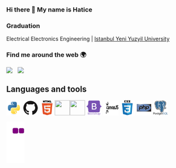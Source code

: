 ### Hi there 👋 My name is Hatice

### Graduation

Electrical Electronics Engineering |  [Istanbul Yeni Yuzyil University](https://www.yeniyuzyil.edu.tr/)

### Find me around the web 🌍

<a href="mailto:haticekatranci@ynadex.com"><img width="30px" align="left" src="https://cdn.jsdelivr.net/npm/simple-icons@v3/icons/gmail.svg" /></a><a href="https://www.linkedin.com/in/haticekatranci/"><img width="30px" align="left" src="https://cdn.jsdelivr.net/npm/simple-icons@v3/icons/linkedin.svg" /></a>

<br/>

## Languages and tools

<img src="https://raw.githubusercontent.com/devicons/devicon/master/icons/python/python-original.svg" width="40" height="40" /> <img src="https://raw.githubusercontent.com/devicons/devicon/master/icons/github/github-original.svg" width="40" height="40" />  <img src="https://raw.githubusercontent.com/devicons/devicon/master/icons/html5/html5-original-wordmark.svg" width="40" height="40" /><img src="https://user-images.githubusercontent.com/72223496/142397435-f57a3adc-5fa7-4d36-bec1-bf6da32831bc.png" width="40" height="40" /><img src="https://user-images.githubusercontent.com/72223496/142397851-8d7993c8-35f6-410b-8ac9-384eb3046693.png" width="40" height="40" /> <a href="https://getbootstrap.com" target="_blank"><img src="https://raw.githubusercontent.com/devicons/devicon/master/icons/bootstrap/bootstrap-plain-wordmark.svg" alt="bootstrap" width="40" height="40"/></a> <a href="https://canvasjs.com" target="_blank"><img src="https://raw.githubusercontent.com/Hardik0307/Hardik0307/master/assets/canvasjs-charts.svg" alt="canvasjs" width="40" height="40"/></a> <a href="https://www.w3schools.com/css/" target="_blank"><img src="https://raw.githubusercontent.com/devicons/devicon/master/icons/css3/css3-original-wordmark.svg" alt="css3" width="40" height="40"/></a> <a href="https://www.php.net" target="_blank"><img src="https://raw.githubusercontent.com/devicons/devicon/master/icons/php/php-original.svg" alt="php" width="40" height="40"/></a> <a href="https://www.postgresql.org" target="_blank"><img src="https://raw.githubusercontent.com/devicons/devicon/master/icons/postgresql/postgresql-original-wordmark.svg" alt="postgresql" width="40" height="40"/></a> 


![snake svg](https://github.com/HaticeKatranci/HaticeKatranci/blob/output/github-contribution-grid-snake.gif)



<!--
**HaticeKatranci/HaticeKatranci** is a ✨ _special_ ✨ repository because its `README.md` (this file) appears on your GitHub profile.

Here are some ideas to get you started:

- 🔭 I’m currently working on ...
- 🌱 I’m currently learning ...
- 👯 I’m looking to collaborate on ...
- 🤔 I’m looking for help with ...
- 💬 Ask me about ...
- 📫 How to reach me: ...
- 😄 Pronouns: ...
- ⚡ Fun fact: ...
-->
